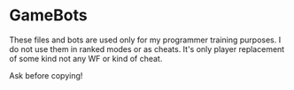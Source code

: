 # GameBots

These files and bots are used only for my programmer training purposes. I do not use them in ranked modes or as cheats. It's only player replacement of some kind not any WF or kind of cheat.

Ask before copying!
